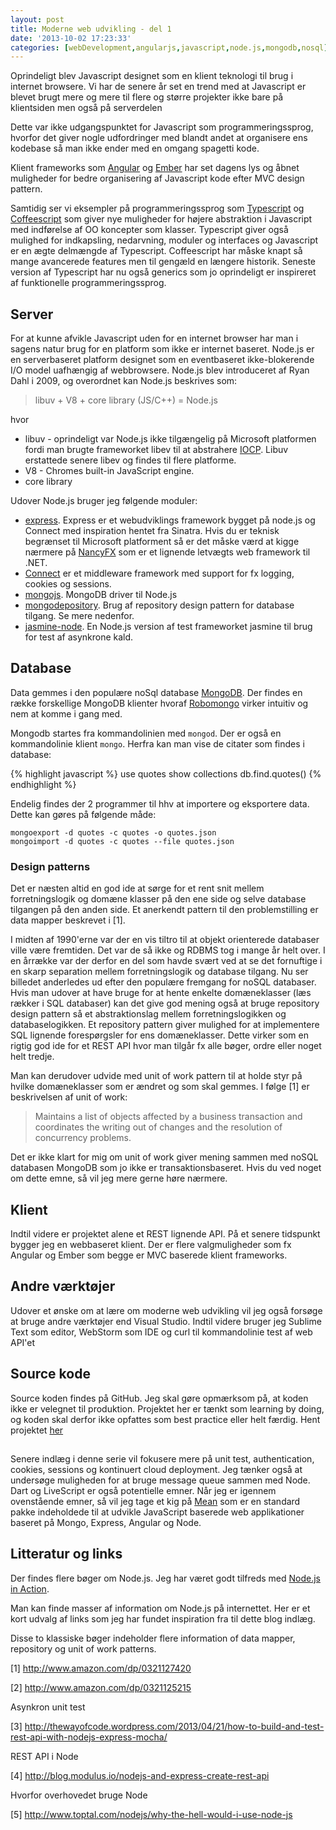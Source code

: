 ```yaml
---
layout: post
title: Moderne web udvikling - del 1
date: '2013-10-02 17:23:33'
categories: [webDevelopment,angularjs,javascript,node.js,mongodb,nosql]
---
```

Oprindeligt blev Javascript designet som en klient teknologi til brug i internet browsere. Vi har de senere år set en trend med at Javascript er blevet brugt mere og mere til flere og større projekter ikke bare på klientsiden men også på serverdelen  

<!--more-->

Dette var ikke udgangspunktet for Javascript som programmeringssprog, hvorfor det giver nogle udfordringer med blandt andet at organisere ens kodebase så man ikke ender med en omgang spagetti kode. 

Klient frameworks som [Angular](http://angularjs.org/) og [Ember](http://emberjs.com/) har set dagens lys og åbnet muligheder for bedre organisering af Javascript kode efter MVC design pattern. 

Samtidig ser vi eksempler på programmeringssprog som [Typescript](http://www.typescriptlang.org/) og [Coffeescript](http://coffeescript.org/) som giver nye muligheder for højere abstraktion i Javascript med indførelse af OO koncepter som klasser. Typescript giver også mulighed for indkapsling, nedarvning, moduler og interfaces og Javascript er en ægte delmængde af Typescript. Coffeescript har måske knapt så mange avancerede features men til gengæld en længere historik. Seneste version af Typescript har nu også generics som jo oprindeligt er inspireret af funktionelle programmeringssprog.

## Server

For at kunne afvikle Javascript uden for en internet browser har man i sagens natur brug for en platform som ikke er internet baseret. Node.js er en serverbaseret platform designet som en eventbaseret ikke-blokerende I/O model uafhængig af webbrowsere. Node.js blev introduceret af Ryan Dahl i 2009, og overordnet kan Node.js beskrives som:

> libuv + V8 + core library (JS/C++) = Node.js

hvor

- libuv - oprindeligt var Node.js ikke tilgængelig på Microsoft platformen fordi man brugte frameworket libev til at abstrahere [IOCP](http://en.wikipedia.org/wiki/Input/output_completion_port). Libuv erstattede senere libev og findes til flere platforme.
- V8 - Chromes built-in JavaScript engine.
- core library

Udover Node.js bruger jeg følgende moduler:

- [express](http://expressjs.com/). Express er et webudviklings framework bygget på node.js og Connect med inspiration hentet fra Sinatra.  Hvis du er teknisk begrænset til Microsoft platforment så er det måske værd at kigge nærmere på [NancyFX](http://nancyfx.org/) som er et lignende letvægts web framework til .NET. 
- [Connect](http://www.senchalabs.org/connect/) er et middleware framework med support for fx logging, cookies og sessions.
- [mongojs](https://github.com/gett/mongojs). MongoDB driver til Node.js
- [mongodepository](https://github.com/iainjmitchell/mongorepositiory). Brug af repository design pattern for database tilgang. Se mere nedenfor.
- [jasmine-node](https://github.com/mhevery/jasmine-node). En Node.js version af test frameworket jasmine til brug for test af asynkrone kald.

## Database

Data gemmes i den populære noSql database [MongoDB](http://www.mongodb.org/). Der findes en række forskellige MongoDB klienter hvoraf [Robomongo](http://robomongo.org) virker intuitiv og nem at komme i gang med.

Mongodb startes fra kommandolinien med ``mongod``. Der er også en kommandolinie klient ``mongo``. Herfra kan man vise de citater som findes i database:

{% highlight javascript %}
use quotes
show collections
db.find.quotes()
{% endhighlight %}

Endelig findes der 2 programmer til hhv at importere og eksportere data. Dette kan gøres på følgende måde:

    mongoexport -d quotes -c quotes -o quotes.json
    mongoimport -d quotes -c quotes --file quotes.json

### Design patterns
Det er næsten altid en god ide at sørge for et rent snit mellem forretningslogik og domæne klasser på den ene side og selve database tilgangen på den anden side. Et anerkendt pattern til den problemstilling er data mapper beskrevet i [1].

I midten af 1990'erne var der en vis tiltro til at objekt orienterede databaser ville være fremtiden. Det var de så ikke og RDBMS tog i mange år helt over. I en årrække var der derfor en del som havde svært ved at se det fornuftige i en skarp separation mellem forretningslogik og database tilgang. Nu ser billedet anderledes ud efter den populære fremgang for noSQL databaser. Hvis man udover at have bruge for at hente enkelte domæneklasser (læs rækker i SQL databaser) kan det give god mening også at bruge repository design pattern så et abstraktionslag mellem forretningslogikken og databaselogikken. Et repository pattern giver mulighed for at implementere SQL lignende forespørgsler for ens domæneklasser. Dette virker som en rigtig god ide for et REST API hvor man tilgår fx alle bøger, ordre eller noget helt tredje.

Man kan derudover udvide med unit of work pattern til at holde styr på hvilke domæneklasser som er ændret og som skal gemmes. I følge [1] er beskrivelsen af unit of work:

>  Maintains a list of objects affected by a business transaction and coordinates the writing out of changes and the resolution of concurrency problems.

Det er ikke klart for mig om unit of work giver mening sammen med noSQL databasen MongoDB som jo ikke er transaktionsbaseret. Hvis du ved noget om dette emne, så vil jeg mere gerne høre nærmere. 

## Klient

Indtil videre er projektet alene et REST lignende API. På et senere tidspunkt bygger jeg en webbaseret klient. Der er flere valgmuligheder som fx Angular og Ember som begge er MVC baserede klient frameworks.

## Andre værktøjer
Udover et ønske om at lære om moderne web udvikling vil jeg også forsøge at bruge andre værktøjer end Visual Studio. Indtil videre bruger jeg Sublime Text som editor, WebStorm som IDE og curl til kommandolinie test af web API'et

## Source kode

Source koden findes på GitHub. Jeg skal gøre opmærksom på, at koden ikke er velegnet til produktion. Projektet her er tænkt som learning by doing, og koden skal derfor ikke opfattes som best practice eller helt færdig. Hent projektet [her](https://github.com/carsten-j/QuoteApp)

## 
Senere indlæg i denne serie vil fokusere mere på unit test, authentication, cookies, sessions og kontinuert cloud deployment. 
Jeg tænker også at undersøge muligheden for at bruge message queue sammen med Node. Dart og LiveScript er også potentielle emner. Når jeg er igennem ovenstående emner, så vil jeg tage et kig på [Mean](http://www.mean.io/) som er en standard pakke indeholdede til at udvikle JavaScript baserede web applikationer baseret på Mongo, Express, Angular og Node.

## Litteratur og links
Der findes flere bøger om Node.js. Jeg har været godt tilfreds med [Node.js in Action](http://www.amazon.com/dp/1617290572).

Man kan finde masser af information om Node.js på internettet. Her er et kort udvalg af links som jeg har fundet inspiration fra til dette blog indlæg.

Disse to klassiske bøger indeholder flere information of data mapper, repository og unit of work patterns.

[1] http://www.amazon.com/dp/0321127420

[2] http://www.amazon.com/dp/0321125215

Asynkron unit test

[3] http://thewayofcode.wordpress.com/2013/04/21/how-to-build-and-test-rest-api-with-nodejs-express-mocha/

REST API i Node

[4] http://blog.modulus.io/nodejs-and-express-create-rest-api

Hvorfor overhovedet bruge Node

[5] http://www.toptal.com/nodejs/why-the-hell-would-i-use-node-js 